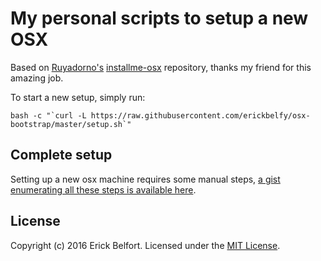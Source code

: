 # My personal scripts to setup a new OSX

Based on [Ruyadorno's](https://github.com/ruyadorno) [installme-osx](https://github.com/ruyadorno/installme-osx) repository, thanks my friend for this amazing job.


To start a new setup, simply run:

```shell
bash -c "`curl -L https://raw.githubusercontent.com/erickbelfy/osx-bootstrap/master/setup.sh`"
```

## Complete setup

Setting up a new osx machine requires some manual steps, [a gist enumerating all these steps is available here](https://gist.github.com/erickbelfy/6900746).

## License

Copyright (c) 2016 Erick Belfort. Licensed under the [MIT License](http://www.opensource.org/licenses/mit-license.php).

